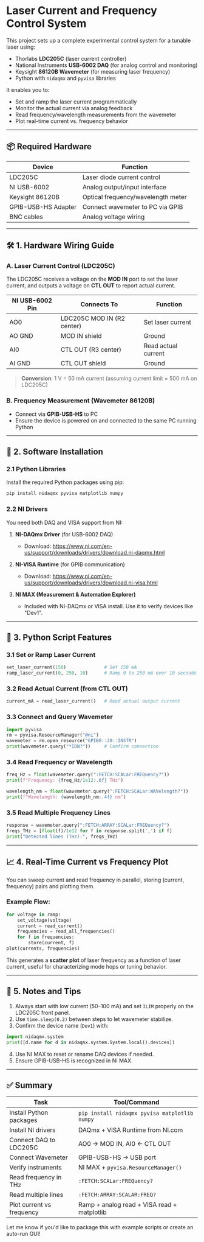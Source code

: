 # Laser Current and Frequency Control System

This project sets up a complete experimental control system for a tunable laser using:

- Thorlabs **LDC205C** (laser current controller)
- National Instruments **USB-6002 DAQ** (for analog control and monitoring)
- Keysight **86120B Wavemeter** (for measuring laser frequency)
- Python with `nidaqmx` and `pyvisa` libraries

It enables you to:
- Set and ramp the laser current programmatically
- Monitor the actual current via analog feedback
- Read frequency/wavelength measurements from the wavemeter
- Plot real-time current vs. frequency behavior

---

## 📦 Required Hardware

| Device              | Function                          |
|---------------------|-----------------------------------|
| LDC205C             | Laser diode current control       |
| NI USB-6002         | Analog output/input interface     |
| Keysight 86120B     | Optical frequency/wavelength meter|
| GPIB-USB-HS Adapter | Connect wavemeter to PC via GPIB  |
| BNC cables          | Analog voltage wiring             |

---

## 🛠️ 1. Hardware Wiring Guide

### A. Laser Current Control (LDC205C)

The LDC205C receives a voltage on the **MOD IN** port to set the laser current, and outputs a voltage on **CTL OUT** to report actual current.

| NI USB-6002 Pin | Connects To                | Function                 |
|-----------------|-----------------------------|--------------------------|
| AO0             | LDC205C MOD IN (R2 center) | Set laser current        |
| AO GND          | MOD IN shield              | Ground                   |
| AI0             | CTL OUT (R3 center)        | Read actual current      |
| AI GND          | CTL OUT shield             | Ground                   |

> **Conversion**: 1 V = 50 mA current (assuming current limit = 500 mA on LDC205C)

### B. Frequency Measurement (Wavemeter 86120B)

- Connect via **GPIB-USB-HS** to PC
- Ensure the device is powered on and connected to the same PC running Python

---

## 💾 2. Software Installation

### 2.1 Python Libraries
Install the required Python packages using pip:

```bash
pip install nidaqmx pyvisa matplotlib numpy
```

### 2.2 NI Drivers
You need both DAQ and VISA support from NI:

1. **NI-DAQmx Driver** (for USB-6002 DAQ)
   - Download: https://www.ni.com/en-us/support/downloads/drivers/download.ni-daqmx.html

2. **NI-VISA Runtime** (for GPIB communication)
   - Download: https://www.ni.com/en-us/support/downloads/drivers/download.ni-visa.html

3. **NI MAX (Measurement & Automation Explorer)**
   - Included with NI-DAQmx or VISA install. Use it to verify devices like "Dev1".

---

## 🔧 3. Python Script Features

### 3.1 Set or Ramp Laser Current
```python
set_laser_current(150)              # Set 150 mA
ramp_laser_current(0, 250, 10)      # Ramp 0 to 250 mA over 10 seconds
```

### 3.2 Read Actual Current (from CTL OUT)
```python
current_mA = read_laser_current()   # Read actual output current
```

### 3.3 Connect and Query Wavemeter
```python
import pyvisa
rm = pyvisa.ResourceManager("@ni")
wavemeter = rm.open_resource("GPIB0::20::INSTR")
print(wavemeter.query("*IDN?"))     # Confirm connection
```

### 3.4 Read Frequency or Wavelength
```python
freq_Hz = float(wavemeter.query(":FETCH:SCALar:FREQuency?"))
print(f"Frequency: {freq_Hz/1e12:.6f} THz")

wavelength_nm = float(wavemeter.query(":FETCH:SCALar:WAVelength?"))
print(f"Wavelength: {wavelength_nm:.4f} nm")
```

### 3.5 Read Multiple Frequency Lines
```python
response = wavemeter.query(":FETCH:ARRAY:SCALar:FREQuency?")
freqs_THz = [float(f)/1e12 for f in response.split(',') if f]
print("Detected lines (THz):", freqs_THz)
```

---

## 📈 4. Real-Time Current vs Frequency Plot

You can sweep current and read frequency in parallel, storing (current, frequency) pairs and plotting them.

### Example Flow:
```python
for voltage in ramp:
    set_voltage(voltage)
    current = read_current()
    frequencies = read_all_frequencies()
    for f in frequencies:
        store(current, f)
plot(currents, frequencies)
```

This generates a **scatter plot** of laser frequency as a function of laser current, useful for characterizing mode hops or tuning behavior.

---

## 🧠 5. Notes and Tips

1. Always start with low current (50–100 mA) and set `ILIM` properly on the LDC205C front panel.
2. Use `time.sleep(0.2)` between steps to let wavemeter stabilize.
3. Confirm the device name (`Dev1`) with:
```python
import nidaqmx.system
print([d.name for d in nidaqmx.system.System.local().devices])
```
4. Use NI MAX to reset or rename DAQ devices if needed.
5. Ensure GPIB-USB-HS is recognized in NI MAX.

---

## ✅ Summary
| Task                          | Tool/Command                                             |
|-------------------------------|----------------------------------------------------------|
| Install Python packages       | `pip install nidaqmx pyvisa matplotlib numpy`           |
| Install NI drivers            | DAQmx + VISA Runtime from NI.com                         |
| Connect DAQ to LDC205C        | AO0 → MOD IN, AI0 ← CTL OUT                             |
| Connect Wavemeter             | GPIB-USB-HS → USB port                                   |
| Verify instruments            | NI MAX + `pyvisa.ResourceManager()`                     |
| Read frequency in THz         | `:FETCH:SCALar:FREQuency?`                              |
| Read multiple lines           | `:FETCH:ARRAY:SCALAR:FREQ?`                             |
| Plot current vs frequency     | Ramp + analog read + VISA read + matplotlib             |

Let me know if you'd like to package this with example scripts or create an auto-run GUI!

